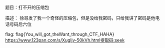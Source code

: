 题目：打不开的压缩包

描述： 徐哥发了我一个奇怪的压缩包，但是没给我密码，只给我讲了密码是他电话号码后六位

flag: flag{You_will_got_theWant_through_CTF_HAHA}
https://www.123pan.com/s/XugIjv-50kVh.html提取码:seek